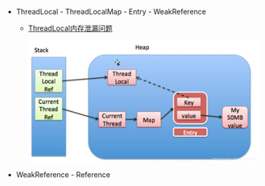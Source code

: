 - ThreadLocal - ThreadLocalMap - Entry - WeakReference

  - [ThreadLocal内存泄漏问题](https://juejin.im/post/5ba9a6665188255c791b0520)

    ![ThreadLocal](../../images/java/ThreadLocal.png)

- WeakReference - Reference

